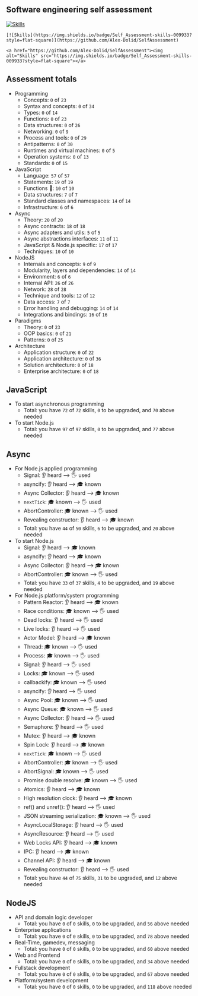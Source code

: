 ## Software engineering self assessment

[![Skills](https://img.shields.io/badge/Self_Assessment-skills-009933?style=flat-square)](https://github.com/Alex-Dolid/SelfAssessment)

```
[![Skills](https://img.shields.io/badge/Self_Assessment-skills-009933?style=flat-square)](https://github.com/Alex-Dolid/SelfAssessment)
```

```
<a href="https://github.com/Alex-Dolid/SelfAssessment"><img alt="Skills" src="https://img.shields.io/badge/Self_Assessment-skills-009933?style=flat-square"></a>
```

## Assessment totals

- Programming
  - Concepts: `0` of `23`
  - Syntax and concepts: `0` of `34`
  - Types: `0` of `14`
  - Functions: `0` of `23`
  - Data structures: `0` of `26`
  - Networking: `0` of `9`
  - Process and tools: `0` of `29`
  - Antipatterns: `0` of `30`
  - Runtimes and virtual machines: `0` of `5`
  - Operation systems: `0` of `13`
  - Standards: `0` of `15`
- JavaScript
  - Language: `57` of `57`
  - Statements: `19` of `19`
  - Functions 🙋: `10` of `10`
  - Data structures: `7` of `7`
  - Standard classes and namespaces: `14` of `14`
  - Infrastructure: `6` of `6`
- Async
  - Theory: `20` of `20`
  - Async contracts: `18` of `18`
  - Async adapters and utils: `5` of `5`
  - Async abstractions interfaces: `11` of `11`
  - JavaScript & Node.js specific: `17` of `17`
  - Techniques: `10` of `10`
- NodeJS
  - Internals and concepts: `9` of `9`
  - Modularity, layers and dependencies: `14` of `14`
  - Environment: `6` of `6`
  - Internal API: `26` of `26`
  - Network: `28` of `28`
  - Technique and tools: `12` of `12`
  - Data access: `7` of `7`
  - Error handling and debugging: `14` of `14`
  - Integrations and bindings: `16` of `16`
- Paradigms
  - Theory: `0` of `23`
  - OOP basics: `0` of `21`
  - Patterns: `0` of `25`
- Architecture
  - Application structure: `0` of `22`
  - Application architecture: `0` of `36`
  - Solution architecture: `0` of `18`
  - Enterprise architecture: `0` of `18`

## JavaScript

- To start asynchronous programming
  - Total: you have `72` of `72` skills, `0` to be upgraded, and `70` above needed
- To start Node.js
  - Total: you have `97` of `97` skills, `0` to be upgraded, and `77` above needed

## Async

- For Node.js applied programming
  - Signal: 👂 heard ⟶  🖐️ used
  - asyncify: 👂 heard ⟶  🎓 known
  - Async Collector: 👂 heard ⟶  🎓 known
  - `nextTick`: 🎓 known ⟶  🖐️ used
  - AbortController: 🎓 known ⟶  🖐️ used
  - Revealing constructor: 👂 heard ⟶  🎓 known
  - Total: you have `44` of `50` skills, `6` to be upgraded, and `20` above needed
- To start Node.js
  - Signal: 👂 heard ⟶  🎓 known
  - asyncify: 👂 heard ⟶  🎓 known
  - Async Collector: 👂 heard ⟶  🎓 known
  - AbortController: 🎓 known ⟶  🖐️ used
  - Total: you have `33` of `37` skills, `4` to be upgraded, and `19` above needed
- For Node.js platform/system programming
  - Pattern Reactor: 👂 heard ⟶  🎓 known
  - Race conditions: 🎓 known ⟶  🖐️ used
  - Dead locks: 👂 heard ⟶  🖐️ used
  - Live locks: 👂 heard ⟶  🖐️ used
  - Actor Model: 👂 heard ⟶  🎓 known
  - Thread: 🎓 known ⟶  🖐️ used
  - Process: 🎓 known ⟶  🖐️ used
  - Signal: 👂 heard ⟶  🖐️ used
  - Locks: 🎓 known ⟶  🖐️ used
  - callbackify: 🎓 known ⟶  🖐️ used
  - asyncify: 👂 heard ⟶  🖐️ used
  - Async Pool: 🎓 known ⟶  🖐️ used
  - Async Queue: 🎓 known ⟶  🖐️ used
  - Async Collector: 👂 heard ⟶  🖐️ used
  - Semaphore: 👂 heard ⟶  🖐️ used
  - Mutex: 👂 heard ⟶  🎓 known
  - Spin Lock: 👂 heard ⟶  🎓 known
  - `nextTick`: 🎓 known ⟶  🖐️ used
  - AbortController: 🎓 known ⟶  🖐️ used
  - AbortSignal: 🎓 known ⟶  🖐️ used
  - Promise double resolve: 🎓 known ⟶  🖐️ used
  - Atomics: 👂 heard ⟶  🎓 known
  - High resolution clock: 👂 heard ⟶  🎓 known
  - ref() and unref(): 👂 heard ⟶  🖐️ used
  - JSON streaming serialization: 🎓 known ⟶  🖐️ used
  - AsyncLocalStorage: 👂 heard ⟶  🖐️ used
  - AsyncResource: 👂 heard ⟶  🖐️ used
  - Web Locks API: 👂 heard ⟶  🎓 known
  - IPC: 👂 heard ⟶  🎓 known
  - Channel API: 👂 heard ⟶  🎓 known
  - Revealing constructor: 👂 heard ⟶  🖐️ used
  - Total: you have `44` of `75` skills, `31` to be upgraded, and `12` above needed

## NodeJS

- API and domain logic developer
  - Total: you have `0` of `0` skills, `0` to be upgraded, and `56` above needed
- Enterprise applications
  - Total: you have `0` of `0` skills, `0` to be upgraded, and `78` above needed
- Real-Time, gamedev, messaging
  - Total: you have `0` of `0` skills, `0` to be upgraded, and `60` above needed
- Web and Frontend
  - Total: you have `0` of `0` skills, `0` to be upgraded, and `34` above needed
- Fullstack development
  - Total: you have `0` of `0` skills, `0` to be upgraded, and `67` above needed
- Platform/system development
  - Total: you have `0` of `0` skills, `0` to be upgraded, and `118` above needed
